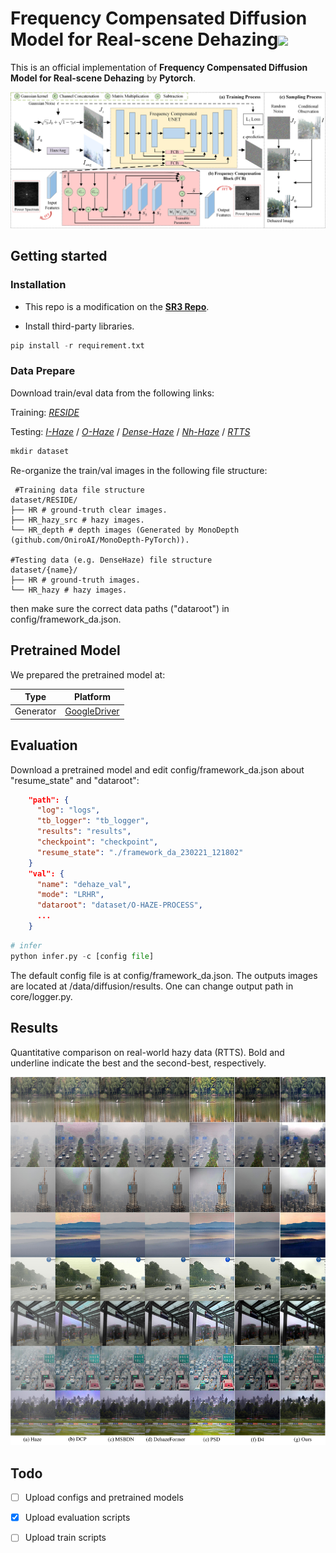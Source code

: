 
<h1 align="left">Frequency Compensated Diffusion Model for Real-scene Dehazing<a href="https://arxiv.org/abs/2308.10510"><img src="https://img.shields.io/badge/arXiv-Paper-<COLOR>.svg" ></a> </h1> 


This is an official implementation of **Frequency Compensated Diffusion Model for Real-scene Dehazing** by **Pytorch**.





<img src="misc/framework-v3.jpg" alt="show" style="zoom:90%;" />
<!-- (a) The training process of the proposed dehazing diffusion model. At step $t$, the network takes an augmented hazy image $I_{aug}$ and a noisy image $J_t$ as inputs. The network architecture adopts special skip connections, i.e., the Frequency Compensation Block (FCB), for better $\epsilon$-prediction. (b) The detailed block design of FCB. The input signals of FCB are enhanced at the mid-to-high frequency band so that the output spectrum has abundant higher frequency modes. (c) The sampling process of the proposed dehazing diffusion model. -->

<!-- -  <img src="./misc/train_prove_v3.jpg" alt="show" style="zoom:90%;" /> 
Power spectrum analysis on $\epsilon$-prediction results of DDPMs at varying $t$.
(a) The power spectra of DDPM and DDPM+FCB.
(b) The PSD analysis of DDPM and DDPM+FCB.
(c) The KL distance between the spectrum of the predicted $\epsilon$ in (b) and that of the groundtruth. The smaller distance, the closer to groundtruth.
 -->
 
## Getting started
### Installation
* This repo is a modification on the [**SR3 Repo**](https://github.com/Janspiry/Image-Super-Resolution-via-Iterative-Refinement ).

* Install third-party libraries.

```python
pip install -r requirement.txt 
```

### Data Prepare

Download train/eval data from the following links:

Training: [*RESIDE*](https://sites.google.com/view/reside-dehaze-datasets/reside-v0)

Testing:
[*I-Haze*](https://data.vision.ee.ethz.ch/cvl/ntire18//i-haze/#:~:text=To%20overcome%20this%20issue%20we%20introduce%20I-HAZE%2C%20a,real%20haze%20produced%20by%20a%20professional%20haze%20machine.) / 
[*O-Haze*](https://data.vision.ee.ethz.ch/cvl/ntire18/o-haze/) /
[*Dense-Haze*](https://arxiv.org/abs/1904.02904#:~:text=To%20address%20this%20limitation%2C%20we%20introduce%20Dense-Haze%20-,introducing%20real%20haze%2C%20generated%20by%20professional%20haze%20machines.) /
[*Nh-Haze*](https://data.vision.ee.ethz.ch/cvl/ntire20/nh-haze/) /
[*RTTS*](https://sites.google.com/view/reside-dehaze-datasets/reside-standard?authuser=0) 

```python
mkdir dataset
```

Re-organize the train/val images in the following file structure:


```shell
 #Training data file structure
dataset/RESIDE/
├── HR # ground-truth clear images.
├── HR_hazy_src # hazy images.
└── HR_depth # depth images (Generated by MonoDepth (github.com/OniroAI/MonoDepth-PyTorch)).

#Testing data (e.g. DenseHaze) file structure
dataset/{name}/
├── HR # ground-truth images.
└── HR_hazy # hazy images.
```

then make sure the correct data paths ("dataroot") in config/framework_da.json.

## Pretrained Model

We prepared the pretrained model at:

| Type                                                        | Platform                                        |
| ----------------------------------------------------------- | ------------------------------------------------------------ |
| Generator                                                 | [GoogleDriver](https://drive.google.com/file/d/1KYQNJFjvrfAhTLi_V1Z5NZWcyK4CuLSM/view?usp=share_link) |

## Evaluation

Download a pretrained model and edit config/framework_da.json about "resume_state" and "dataroot":

```json
    "path": {
      "log": "logs",
      "tb_logger": "tb_logger",
      "results": "results",
      "checkpoint": "checkpoint",
      "resume_state": "./framework_da_230221_121802"
    }
    "val": {
      "name": "dehaze_val",
      "mode": "LRHR",
      "dataroot": "dataset/O-HAZE-PROCESS",
      ...
    }
```


```python
# infer
python infer.py -c [config file]
```

The default config file is at config/framework_da.json. The outputs images are located at /data/diffusion/results. One can change output path in core/logger.py.

## Results
Quantitative comparison on real-world hazy data (RTTS). Bold and underline indicate the best and the second-best, respectively.
<p align="center">
  <img src="misc/RTTS.jpg" width="600">
</p>

## Todo


- [ ] Upload configs and pretrained models

- [x] Upload evaluation scripts

- [ ] Upload train scripts
